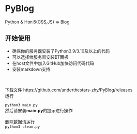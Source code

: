 # PyBlog
Python &amp; Html5(CSS,JS) => Blog
## 开始使用
- 确保你的服务器安装了Python3.9/3.10及以上的代码
- 可以选择给服务器安装BT面板
- 在host文件中加入GitHub加快访问代码代码
- 安装markdown支持
<br>
<br>
下载文件 https://github.com/underthestars-zhy/PyBlog/releases
<br>
运行

```python3 main.py```
<br>
然后请安装**main.py**的提示进行操作
<br>
<br>
删除数据请运行
<br>
```python3 clean.py```
<br>
